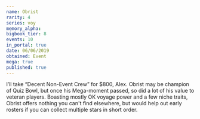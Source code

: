 ```yaml
---
name: Obrist
rarity: 4
series: voy
memory_alpha:
bigbook_tier: 8
events: 10
in_portal: true
date: 06/06/2019
obtained: Event
mega: true
published: true
---
```


I’ll take “Decent Non-Event Crew” for $800, Alex. Obrist may be champion of Quiz Bowl, but once his Mega-moment passed, so did a lot of his value to veteran players. Boasting mostly OK voyage power and a few niche traits, Obrist offers nothing you can't find elsewhere, but would help out early rosters if you can collect multiple stars in short order.
